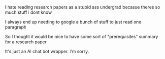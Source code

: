 I hate reading research papers as a stupid ass undergrad becasue theres so much stuff i dont know

I always end up needing to google a bunch of stuff to just read one paragraph

So I thought it would be nice to have some sort of "prerequisites" summary for a research paper

It's just an AI chat bot wrapper. I'm sorry.